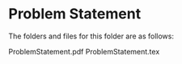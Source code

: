 # Problem Statement

The folders and files for this folder are as follows:

ProblemStatement.pdf
ProblemStatement.tex
